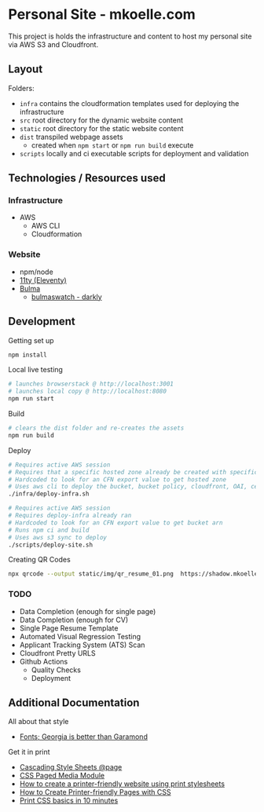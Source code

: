 # Personal Site - mkoelle.com

This project is holds the infrastructure and content to host my personal site via AWS S3 and Cloudfront.

## Layout

Folders:

- `infra` contains the cloudformation templates used for deploying the infrastructure
- `src` root directory for the dynamic website content
- `static` root directory for the static website content
- `dist` transpiled webpage assets
  - created when `npm start` or `npm run build` execute
- `scripts` locally and ci executable scripts for deployment and validation

## Technologies / Resources used

### Infrastructure

- AWS
  - AWS CLI
  - Cloudformation

### Website

- npm/node
- [11ty (Eleventy)](https://www.11ty.dev/docs/)
- [Bulma](https://bulma.io/)
  - [bulmaswatch - darkly](https://jenil.github.io/bulmaswatch/darkly/)

## Development

Getting set up

``` bash
npm install
```

Local live testing

``` bash
# launches browserstack @ http://localhost:3001
# launches local copy @ http://localhost:8080
npm run start
```

Build

``` bash
# clears the dist folder and re-creates the assets
npm run build
```

Deploy

``` bash
# Requires active AWS session
# Requires that a specific hosted zone already be created with specific stack outputs
# Hardcoded to look for an CFN export value to get hosted zone
# Uses aws cli to deploy the bucket, bucket policy, cloudfront, OAI, certificate, & associated DNS entry
./infra/deploy-infra.sh
```

``` bash
# Requires active AWS session
# Requires deploy-infra already ran
# Hardcoded to look for an CFN export value to get bucket arn
# Runs npm ci and build
# Uses aws s3 sync to deploy
./scripts/deploy-site.sh
```

Creating QR Codes

``` bash
npx qrcode --output static/img/qr_resume_01.png  https://shadow.mkoelle.com/resume/01
```

### TODO

- Data Completion (enough for single page)
- Data Completion (enough for CV)
- Single Page Resume Template
- Automated Visual Regression Testing
- Applicant Tracking System (ATS) Scan
- Cloudfront Pretty URLS
- Github Actions
  - Quality Checks
  - Deployment

## Additional Documentation

All about that style

- [Fonts; Georgia is better than Garamond](https://designforhackers.com/blog/garamond/)

Get it in print

- [Cascading Style Sheets @page](https://developer.mozilla.org/en-US/docs/Web/CSS/@page)
- [CSS Paged Media Module](https://www.w3.org/TR/css-page-3/#cascading-and-page-context)
- [How to create a printer-friendly website using print stylesheets](https://blog.tbhcreative.com/2019/06/website-print-friendly-styling.html)
- [How to Create Printer-friendly Pages with CSS](https://www.sitepoint.com/css-printer-friendly-pages/)
- [Print CSS basics in 10 minutes](https://www.paperplane.app/blog/print-css-basics/)
